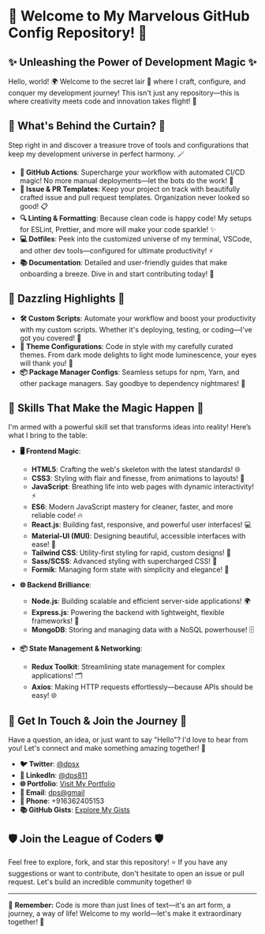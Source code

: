 # 🌟 **Welcome to My Marvelous GitHub Config Repository!** 🌟

## ✨ **Unleashing the Power of Development Magic** ✨

Hello, world! 🌍 Welcome to the secret lair 🏰 where I craft, configure, and conquer my development journey! This isn't just any repository—this is where creativity meets code and innovation takes flight! 🚀

## 🎩 **What's Behind the Curtain?** 🎩

Step right in and discover a treasure trove of tools and configurations that keep my development universe in perfect harmony. 🪄

- **🚀 GitHub Actions**: Supercharge your workflow with automated CI/CD magic! No more manual deployments—let the bots do the work! 🤖
- **📝 Issue & PR Templates**: Keep your project on track with beautifully crafted issue and pull request templates. Organization never looked so good! 📋
- **🔍 Linting & Formatting**: Because clean code is happy code! My setups for ESLint, Prettier, and more will make your code sparkle! ✨
- **💻 Dotfiles**: Peek into the customized universe of my terminal, VSCode, and other dev tools—configured for ultimate productivity! ⚡
- **📚 Documentation**: Detailed and user-friendly guides that make onboarding a breeze. Dive in and start contributing today! 🚀

## 🌟 **Dazzling Highlights** 🌟

- **🛠️ Custom Scripts**: Automate your workflow and boost your productivity with my custom scripts. Whether it's deploying, testing, or coding—I've got you covered! 💪
- **🎨 Theme Configurations**: Code in style with my carefully curated themes. From dark mode delights to light mode luminescence, your eyes will thank you! 🌈
- **📦 Package Manager Configs**: Seamless setups for npm, Yarn, and other package managers. Say goodbye to dependency nightmares! 🌟

## 💼 **Skills That Make the Magic Happen** 💼

I'm armed with a powerful skill set that transforms ideas into reality! Here’s what I bring to the table:

- **🖥️ Frontend Magic**:  
  - **HTML5**: Crafting the web's skeleton with the latest standards! 🌐  
  - **CSS3**: Styling with flair and finesse, from animations to layouts! 🎨  
  - **JavaScript**: Breathing life into web pages with dynamic interactivity! ⚡  
  - **ES6**: Modern JavaScript mastery for cleaner, faster, and more reliable code! 🔥  
  - **React.js**: Building fast, responsive, and powerful user interfaces! 💻  
  - **Material-UI (MUI)**: Designing beautiful, accessible interfaces with ease! 🌟  
  - **Tailwind CSS**: Utility-first styling for rapid, custom designs! 💨  
  - **Sass/SCSS**: Advanced styling with supercharged CSS! 🚀  
  - **Formik**: Managing form state with simplicity and elegance! 📝  

- **🌐 Backend Brilliance**:  
  - **Node.js**: Building scalable and efficient server-side applications! 🌍  
  - **Express.js**: Powering the backend with lightweight, flexible frameworks! 🚀  
  - **MongoDB**: Storing and managing data with a NoSQL powerhouse! 🗄️  

- **📦 State Management & Networking**:  
  - **Redux Toolkit**: Streamlining state management for complex applications! 🗂️  
  - **Axios**: Making HTTP requests effortlessly—because APIs should be easy! 🌐  

## 🎉 **Get In Touch & Join the Journey** 🎉

Have a question, an idea, or just want to say "Hello"? I'd love to hear from you! Let's connect and make something amazing together! 💫

- **🐦 Twitter**: [@dpsx](https://x.com/dps2k811)
- **💼 LinkedIn**: [@dps811](https://linkedin.com/in/dps811)
- **🌐 Portfolio**: [Visit My Portfolio](https://dpshetty.netlify.app)
- **📧 Email**: [dps@gmail](mailto:dps2k811@gmail.com)
- **📱 Phone**: +916362405153
- **📚 GitHub Gists**: [Explore My Gists](https://tinyurl.com/yc8d7bmf)

## 🛡️ **Join the League of Coders** 🛡️

Feel free to explore, fork, and star this repository! ⭐ If you have any suggestions or want to contribute, don't hesitate to open an issue or pull request. Let's build an incredible community together! 🌐

---

🌟 **Remember:** Code is more than just lines of text—it's an art form, a journey, a way of life! Welcome to my world—let's make it extraordinary together! 🚀

<!---
🌟 dp-shetty/dp-shetty is a ✨ special ✨ repository because its `README.md` (this file) appears on my GitHub profile. 🎉
🚀 You can click the Preview link to take a peek at the magic happening here! 🪄
--->
